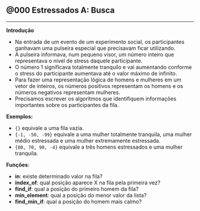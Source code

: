 ## @000 Estressados A: Busca
***
**Introdução**

- Na entrada de um evento de um experimento social, os participantes ganhavam uma pulseira especial que precisavam ficar utilizando.
- A pulseira informava, num pequeno visor, um número inteiro que representava o nível de stress daquele participante.
- O número 1 significava totalmente tranquilo e vai aumentando conforme o stress do participante aumentava até o valor máximo de infinito.
- Para fazer uma representação lógica de homens e mulheres em um vetor de inteiros, os números positivos representam os homens e os números negativos representam mulheres.
- Precisamos escrever os algorítmos que identifiquem informações importantes sobre os participantes da fila.

**Exemplos:**

- `{}` equivale a uma fila vazia.
- `{-1, -50, -99}` equivale a uma mulher totalmente tranquila, uma mulher médio estressada e uma mulher extremamente estressada.
- `{80, 70, 90, -4}` equivale a três homens estressados e uma mulher tranquila. 

**Funções**:

- **in**: existe determinado valor na fila?
- **index_of**: qual posição aparece X na fila pela primeira vez?
- **find_if**: qual a posição do primeiro homem da fila?
- **min_element**: qual a posição do menor valor da lista?
- **find_min_if**: qual a posição do homem mais calmo?